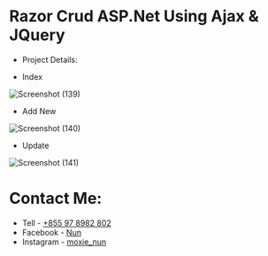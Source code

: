 # Razor Crud ASP.Net Using Ajax & JQuery
- Project Details:

- Index

![Screenshot (139)](https://github.com/TreanChhanon/RazorCRUD_ASP.Net/assets/123797735/37a97fff-2370-4311-919c-d39b36c4bc5b)

- Add New

![Screenshot (140)](https://github.com/TreanChhanon/RazorCRUD_ASP.Net/assets/123797735/7e09ee33-2b94-4cc5-808a-ac0463630f8d)

- Update 

![Screenshot (141)](https://github.com/TreanChhanon/RazorCRUD_ASP.Net/assets/123797735/7aba2432-aeb9-4399-9372-868243857a12)

# Contact Me:

- Tell - [+855 97 8982 802](0978982802)
- Facebook - [Nun](https://web.facebook.com/profile.php?id=100034372398630)
- Instagram - [moxie_nun]()

